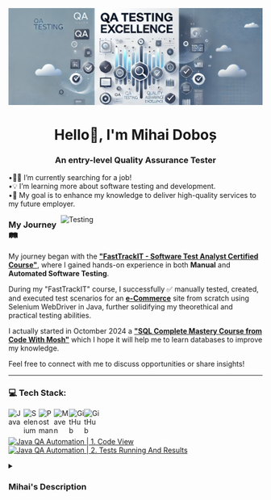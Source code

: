 ![Logo](https://github.com/Mihai212/mihai212/blob/main/Banner%20QA.png)
<h1 align="center"> Hello👋, I'm Mihai Doboș</h1>
<h3 align="center"> An entry-level Quality Assurance Tester</h1>

•🕵🏻 I’m currently searching for a job! <br>
•💡 I’m learning more about software testing and development. <br>
•🎯 My goal is to enhance my knowledge to deliver high-quality services to my future employer.

<img align="right" alt="Testing" width="400" src="https://statusneo.com/wp-content/uploads/2023/03/GIF-image-1.gif">

### My Journey 🛤️

My journey began with the [**"FastTrackIT - Software Test Analyst Certified Course"**](https://fasttrackit.org/), where I gained hands-on experience in both **Manual** and **Automated Software Testing**.

During my "FastTrackIT" course, I successfully ✅ manually tested, created, and executed test scenarios for an [**e-Commerce**](https://ecommerce-playground.lambdatest.io/) site from scratch using Selenium WebDriver in Java, further solidifying my theorethical and practical testing abilities.

I actually started in Octomber 2024 a [**"SQL Complete Mastery Course from Code With Mosh"**](https://codewithmosh.com/p/complete-sql-mastery) which I hope it will help me to learn databases to improve my knowledge.

Feel free to connect with me to discuss opportunities or share insights! 

---

### 💻 Tech Stack:

<img align= "left" alt= "Java" width="30px" style="padding-right:10x;" src="https://cdn.jsdelivr.net/gh/devicons/devicon@latest/icons/java/java-original-wordmark.svg"/> 
<img align= "left" alt= "Selenium" width="30px" style="padding-right:10x;" src="https://cdn.jsdelivr.net/gh/devicons/devicon@latest/icons/selenium/selenium-original.svg" />
<img align= "left" alt= "Postman" width="30px" style="padding-right:10x;" src="https://cdn.jsdelivr.net/gh/devicons/devicon@latest/icons/postman/postman-original.svg" />
<img align= "left" alt= "Maven" width="30px" style="padding-right:10x;" src="https://cdn.jsdelivr.net/gh/devicons/devicon@latest/icons/maven/maven-original-wordmark.svg" />
<img align= "left" alt= "GitHub" width="30px" style="padding-right:10x;" src="https://cdn.jsdelivr.net/gh/devicons/devicon@latest/icons/github/github-original-wordmark.svg" />
<img align= "left" alt= "GitHub" width="30px" style="padding-right:10x;" src="https://cdn.jsdelivr.net/gh/devicons/devicon@latest/icons/jira/jira-original-wordmark.svg" />
<br />

#

<!-- BEGIN YOUTUBE-CARDS -->

[![Java QA Automation | 1. Code View](https://i.ibb.co/NxRtzgM/Tumbnail-Code-View.png)](https://youtu.be/sjaOoUjgtrQ) 
[![Java QA Automation | 2. Tests Running And Results](https://i.ibb.co/qkgFQhv/Tumbnail-Tests-Running-And-Results.png)](https://youtu.be/I1rXYuoQg3k)

<!-- END YOUTUBE-CARDS -->

<details>
 <summary><h3> Mihai's Description </h3></summary>
 I am a growth 📈 motivated entry-level Quality Assurance Software Tester, with a strong desire to enhance my knowledge and skills to deliver a high quality service to my future employer.

My story began with the "FastTrackIT" Certified Course in September 2023, where I gained🌱 hands-on experience in both manual and automated software testing.
I actually started in Octomber 2024 a "SQL Complete Mastery Course from Code With Mosh" which I hope it will help me to learn databases to improve my knowledge.

Skills💡acquired in QA Automation/Manual Testing:

1. Java programming language⚙️;
2. Selenium WebDriver;
3. TestNG;
4. Maven;
5. Postman API;
6. Object-Oriented Programming (OOP);
7. GitHub
8. Jira

Also, during my "FastTrackIT" course, I successfully ✅ manually tested, created and executed test scenarios for an 
e-Commerce site using Selenium WebDriver in Java, further solidifying my practical testing abilities.

My motivation is to continue to invest🔎 time and energy in my professional career💼 to build it up and touch my goals🎯.
I aspire to be a Web Developer after some time of getting experience in IT world.
 
